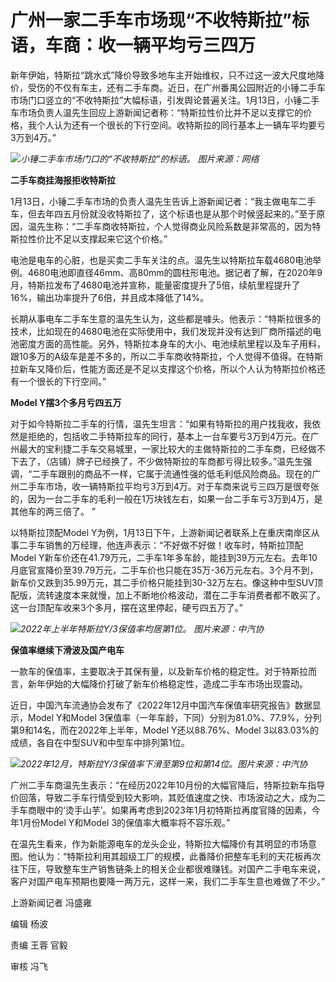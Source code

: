 # 广州一家二手车市场现“不收特斯拉”标语，车商：收一辆平均亏三四万

新年伊始，特斯拉“跳水式”降价导致多地车主开始维权，只不过这一波大尺度地降价，受伤的不仅有车主，还有二手车商。近日，在广州番禺公园附近的小锤二手车市场门口竖立的“不收特斯拉”大幅标语，引发舆论普遍关注。1月13日，小锤二手车市场负责人温先生回应上游新闻记者称：“特斯拉性价比并不足以支撑它的价格，我个人认为还有一个很长的下行空间。收特斯拉的同行基本上一辆车平均要亏3万到4万。”

![](https://inews.gtimg.com/newsapp_bt/0/15610045882/1000)_小锤二手车市场门口的“不收特斯拉”的标语。
图片来源：网络_

**二手车商挂海报拒收特斯拉**

1月13日，小锤二手车市场的负责人温先生告诉上游新闻记者：“我主做电车二手车，但去年四五月份就没收特斯拉了，这个标语也是从那个时候竖起来的。”至于原因，温先生称：“二手车商收特斯拉，个人觉得商业风险系数是非常高的，因为特斯拉性价比不足以支撑起来它这个价格。”

电池是电车的心脏，也是买卖二手车关注的点。温先生以特斯拉车载4680电池举例。4680电池即直径46mm、高80mm的圆柱形电池。据记者了解，在2020年9月，特斯拉发布了4680电池并宣称，能量密度提升了5倍，续航里程提升了16%，输出功率提升了6倍，并且成本降低了14%。

长期从事电车二手车生意的温先生认为，这些都是噱头。他表示：“特斯拉很多的技术，比如现在的4680电池在实际使用中，我们发现并没有达到厂商所描述的电池密度方面的高性能。另外，特斯拉本身车的大小、电池续航里程以及车子用料，跟10多万的A级车是差不多的，所以二手车商收特斯拉，个人觉得不值得。在特斯拉新车又降价后，性能方面还是不足以支撑这个价格，所以个人认为特斯拉价格还有一个很长的下行空间。”

**Model Y摆3个多月亏四五万**

对于如今特斯拉二手车的行情，温先生坦言：“如果有特斯拉的用户找我收，我依然是拒绝的，包括收二手特斯拉车的同行，基本上一台车要亏3万到4万元。在广州最大的宝利捷二手车交易城里，一家比较大的主做特斯拉的二手车商，已经做不下去了，（店铺）牌子已经换了，不少做特斯拉的车商都亏得比较多。”温先生强调，“二手车跟别的商品不一样，它属于流通性强的低毛利低风险商品。现在的广州二手车市场，收一辆特斯拉平均亏3万到4万。对于车商来说亏三四万是很夸张的，因为一台二手车的毛利一般在1万块钱左右，如果一台二手车亏3万到4万，是其他车的两三倍了。
”

以特斯拉顶配Model
Y为例，1月13日下午，上游新闻记者联系上在重庆南岸区从事二手车销售的万经理，他连声表示：“不好做不好做！收车时，特斯拉顶配Model
Y新车价还在41.79万元，二手车1年多车龄，能挂到39万元左右。去年10月底官宣降价至39.79万元，二手车价也只能在35万-36万元左右。3个月不到，新车价又跌到35.99万元，其二手价格只能挂到30-32万左右。像这种中型SUV顶配版，流转速度本来就慢，加上不断地价格波动，潜在二手车消费者都不敢买了。这一台顶配车收来3个多月，摆在这里停起，硬亏四五万了。”

![](https://inews.gtimg.com/newsapp_bt/0/15610045876/1000)_2022年上半年特斯拉Y/3保值率均居第1位。
图片来源：中汽协_

**保值率继续下滑波及国产电车**

一款车的保值率，主要取决于其保有量，以及新车价格的稳定性。对于特斯拉而言，新年伊始的大幅降价打破了新车价格稳定性，造成二手车市场出现震动。

近日，中国汽车流通协会发布了《2022年12月中国汽车保值率研究报告》数据显示，Model Y和Model
3保值率（一年车龄，下同）分别为81.0%、77.9%，分列第9和14名，而在2022年上半年，Model Y还以88.76%、Model
3以83.03%的成绩，各自在中型SUV和中型车中排列第1位。

![](https://inews.gtimg.com/newsapp_bt/0/15610045875/1000)_2022年12月，特斯拉Y/3保值率下滑至第9位和第14位。图片来源：中汽协_

广州二手车商温先生表示：“在经历2022年10月份的大幅官降后，特斯拉新车指导价回落，导致二手车行情受到较大影响，其贬值速度之快、市场波动之大，成为二手车商眼中的‘烫手山芋’。如果再考虑到2023年1月初特斯拉再度官降的因素，今年1月份Model
Y和Model 3的保值率大概率将不容乐观。”

在温先生看来，作为新能源电车的龙头企业，特斯拉大幅降价有其明显的市场意图。他认为：“特斯拉利用其超级工厂的规模，此番降价把整车毛利的天花板再次往下压，导致整车生产销售链条上的相关企业都很难赚钱。对国产二手电车来说，客户对国产电车预期也要降一两万元，这样一来，我们二手车生意也难做了不少。”

上游新闻记者 冯盛雍

编辑 杨波

责编 王蓉 官毅

审核 冯飞

